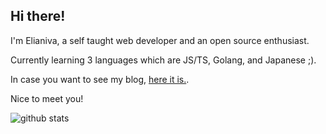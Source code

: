 ## Hi there!

I'm Elianiva, a self taught web developer and an open source enthusiast.

Currently learning 3 languages which are JS/TS, Golang, and Japanese ;).

In case you want to see my blog, [here it is.](https://elianiva.github.io).

Nice to meet you!

![github stats](https://github-readme-stats.vercel.app/api?username=elianiva&show_icons=true)

<!--
**elianiva/elianiva** is a ✨ _special_ ✨ repository because its `README.md` (this file) appears on your GitHub profile.

Here are some ideas to get you started:

- 🔭 I’m currently working on ...
- 🌱 I’m currently learning ...
- 👯 I’m looking to collaborate on ...
- 🤔 I’m looking for help with ...
- 💬 Ask me about ...
- 📫 How to reach me: ...
- 😄 Pronouns: ...
- ⚡ Fun fact: ...
-->
